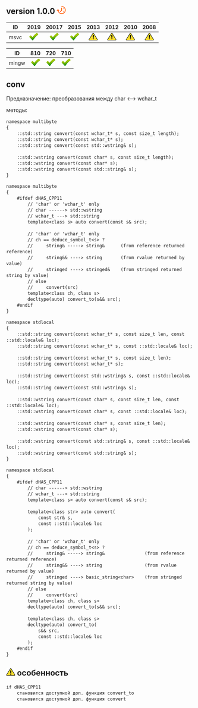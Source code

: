 ﻿
[P]: ../images/progress.png
[V]: ../images/success.png
[X]: ../images/failed.png
[D]: ../images/danger.png
[E]: ../images/empty.png
[N]: ../images/na.png

version 1.0.0  [![P]][0]
---

| **ID** | 2019      | 20017     | 2015      | 2013      | 2012      | 2010      | 2008      |  
|:------:|:---------:|:---------:|:---------:|:---------:|:---------:|:---------:|:---------:|  
| msvc   | [![V]][0] | [![V]][0] | [![V]][0] | [![D]][1] | [![D]][1] | [![D]][1] | [![D]][1] |  

| **ID**  | 810       | 720       | 710       |  
|:-------:|:---------:|:---------:|:---------:|  
| mingw   | [![V]][0] | [![V]][0] | [![V]][0] |  


[0]: #conv  "преобразование utf16 <--> utf8"  
[1]: #-особенность "функция convert_to недоступна: требуется с++11"  

conv
----

Предназначение: преобразования между char <--> wchar_t

методы:  

```
namespace multibyte 
{
    ::std::string convert(const wchar_t* s, const size_t length);
    ::std::string convert(const wchar_t* s);
    ::std::string convert(const std::wstring& s);

    ::std::wstring convert(const char* s, const size_t length);
    ::std::wstring convert(const char* s);
    ::std::wstring convert(const std::string& s);
}
```

```
namespace multibyte 
{
    #ifdef dHAS_CPP11
        // 'char' or 'wchar_t' only
        // char ------> std::wstring
        // wchar_t ---> std::string
        template<class s> auto convert(const s& src);

        // 'char' or 'wchar_t' only
        // ch == deduce_symbol_t<s> ? 
        //     string& -----> string&      (from reference returned reference)
        //     string&& ----> string       (from rvalue returned by value)
        //     stringed ----> stringed&    (from stringed returned string by value)
        // else
        //     convert(src)
        template<class ch, class s> 
        decltype(auto) convert_to(s&& src);
    #endif
}
```

```
namespace stdlocal 
{
    ::std::string convert(const wchar_t* s, const size_t len, const ::std::locale& loc);
    ::std::string convert(const wchar_t* s, const ::std::locale& loc);

    ::std::string convert(const wchar_t* s, const size_t len);
    ::std::string convert(const wchar_t* s);

    ::std::string convert(const std::wstring& s, const ::std::locale& loc);
    ::std::string convert(const std::wstring& s);

    ::std::wstring convert(const char* s, const size_t len, const ::std::locale& loc);
    ::std::wstring convert(const char* s, const ::std::locale& loc);

    ::std::wstring convert(const char* s, const size_t len);
    ::std::wstring convert(const char* s);

    ::std::wstring convert(const std::string& s, const ::std::locale& loc);
    ::std::wstring convert(const std::string& s);
}
```

```
namespace stdlocal 
{
    #ifdef dHAS_CPP11
        // char ------> std::wstring
        // wchar_t ---> std::string
        template<class s> auto convert(const s& src);

        template<class str> auto convert(
            const str& s, 
            const ::std::locale& loc
        );

        // 'char' or 'wchar_t' only
        // ch == deduce_symbol_t<s> ? 
        //     string& -----> string&               (from reference returned reference)
        //     string&& ----> string                (from rvalue returned by value)
        //     stringed ----> basic_string<char>    (from stringed returned string by value)
        // else
        //     convert(src)
        template<class ch, class s> 
        decltype(auto) convert_to(s&& src);

        template<class ch, class s> 
        decltype(auto) convert_to(
            s&& src, 
            const ::std::locale& loc
        );
    #endif
}
```

[![D]][1] особенность  
---------------------

```
if dHAS_CPP11
    становится доступной доп. функция convert_to
    становится доступной доп. функция convert
```